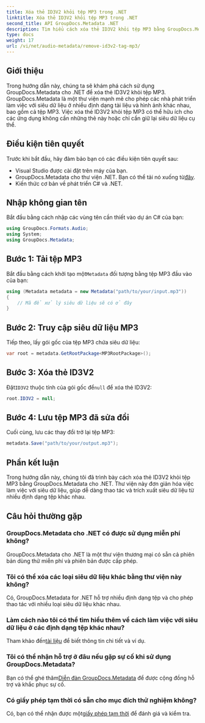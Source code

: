 ```yaml
---
title: Xóa thẻ ID3V2 khỏi tệp MP3 trong .NET
linktitle: Xóa thẻ ID3V2 khỏi tệp MP3 trong .NET
second_title: API GroupDocs.Metadata .NET
description: Tìm hiểu cách xóa thẻ ID3V2 khỏi tệp MP3 bằng GroupDocs.Metadata cho .NET. Quản lý hiệu quả siêu dữ liệu trong các dự án C# của bạn.
type: docs
weight: 17
url: /vi/net/audio-metadata/remove-id3v2-tag-mp3/
---
```

## Giới thiệu
Trong hướng dẫn này, chúng ta sẽ khám phá cách sử dụng GroupDocs.Metadata cho .NET để xóa thẻ ID3V2 khỏi tệp MP3. GroupDocs.Metadata là một thư viện mạnh mẽ cho phép các nhà phát triển làm việc với siêu dữ liệu ở nhiều định dạng tài liệu và hình ảnh khác nhau, bao gồm cả tệp MP3. Việc xóa thẻ ID3V2 khỏi tệp MP3 có thể hữu ích cho các ứng dụng không cần những thẻ này hoặc chỉ cần giữ lại siêu dữ liệu cụ thể.
## Điều kiện tiên quyết
Trước khi bắt đầu, hãy đảm bảo bạn có các điều kiện tiên quyết sau:
- Visual Studio được cài đặt trên máy của bạn.
-  GroupDocs.Metadata cho thư viện .NET. Bạn có thể tải nó xuống từ[đây](https://releases.groupdocs.com/metadata/net/).
- Kiến thức cơ bản về phát triển C# và .NET.

## Nhập không gian tên
Bắt đầu bằng cách nhập các vùng tên cần thiết vào dự án C# của bạn:
```csharp
using GroupDocs.Formats.Audio;
using System;
using GroupDocs.Metadata;
```
## Bước 1: Tải tệp MP3
 Bắt đầu bằng cách khởi tạo một`Metadata` đối tượng bằng tệp MP3 đầu vào của bạn:
```csharp
using (Metadata metadata = new Metadata("path/to/your/input.mp3"))
{
    // Mã để xử lý siêu dữ liệu sẽ có ở đây
}
```
## Bước 2: Truy cập siêu dữ liệu MP3
Tiếp theo, lấy gói gốc của tệp MP3 chứa siêu dữ liệu:
```csharp
var root = metadata.GetRootPackage<MP3RootPackage>();
```
## Bước 3: Xóa thẻ ID3V2
 Đặt`ID3V2` thuộc tính của gói gốc để`null` để xóa thẻ ID3V2:
```csharp
root.ID3V2 = null;
```
## Bước 4: Lưu tệp MP3 đã sửa đổi
Cuối cùng, lưu các thay đổi trở lại tệp MP3:
```csharp
metadata.Save("path/to/your/output.mp3");
```

## Phần kết luận
Trong hướng dẫn này, chúng tôi đã trình bày cách xóa thẻ ID3V2 khỏi tệp MP3 bằng GroupDocs.Metadata cho .NET. Thư viện này đơn giản hóa việc làm việc với siêu dữ liệu, giúp dễ dàng thao tác và trích xuất siêu dữ liệu từ nhiều định dạng tệp khác nhau.

## Câu hỏi thường gặp
### GroupDocs.Metadata cho .NET có được sử dụng miễn phí không?
GroupDocs.Metadata cho .NET là một thư viện thương mại có sẵn cả phiên bản dùng thử miễn phí và phiên bản được cấp phép.
### Tôi có thể xóa các loại siêu dữ liệu khác bằng thư viện này không?
Có, GroupDocs.Metadata for .NET hỗ trợ nhiều định dạng tệp và cho phép thao tác với nhiều loại siêu dữ liệu khác nhau.
### Làm cách nào tôi có thể tìm hiểu thêm về cách làm việc với siêu dữ liệu ở các định dạng tệp khác nhau?
 Tham khảo đến[tài liệu](https://reference.groupdocs.com/metadata/net/) để biết thông tin chi tiết và ví dụ.
### Tôi có thể nhận hỗ trợ ở đâu nếu gặp sự cố khi sử dụng GroupDocs.Metadata?
 Bạn có thể ghé thăm[Diễn đàn GroupDocs.Metadata](https://forum.groupdocs.com/c/metadata/14) để được cộng đồng hỗ trợ và khắc phục sự cố.
### Có giấy phép tạm thời có sẵn cho mục đích thử nghiệm không?
Có, bạn có thể nhận được một[giấy phép tạm thời](https://purchase.groupdocs.com/temporary-license/) để đánh giá và kiểm tra.